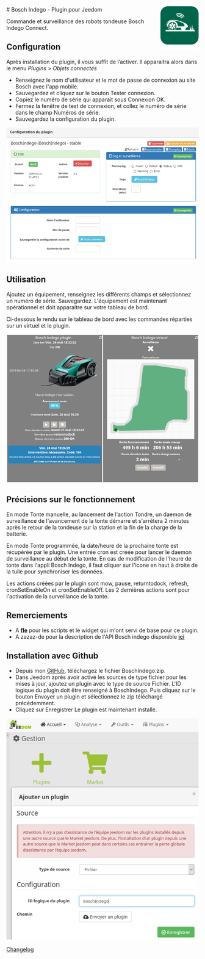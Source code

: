 <img align="right" src="../images/BoschIndego_icon.png" width="100">
# Bosch Indego - Plugin pour Jeedom

Commande et surveillance des robots tondeuse Bosch Indego Connect.

## Configuration

Après installation du plugin, il vous suffit de l’activer.
Il apparaitra alors dans le menu *Plugins > Objets connectés*

- Renseignez le nom d'utilisateur et le mot de passe de connexion au site Bosch avec l'app mobile.
- Sauvegardez et cliquez sur le bouton Tester connexion.
- Copiez le numéro de série qui apparait sous Connexion OK.
- Fermez la fenêtre de test de connexion, et collez le numéro de série dans le champ Numéros de série.
- Sauvegardez la configuration du plugin.

<img src="../images/ConfigurationPlugin.PNG" width="550px">

## Utilisation

Ajoutez un équipement, renseignez les différents champs et sélectionnez un numéro de série. Sauvegardez. L'équipement est maintenant opérationnel et doit apparaitre sur votre tableau de bord.

Ci-dessous le rendu sur le tableau de bord avec les commandes réparties sur un virtuel et le plugin.

<img src="../images/BoschIndego_screenshot.PNG" width="550px">

## Précisions sur le fonctionnement

En mode Tonte manuelle, au lancement de l'action Tondre, un daemon de surveillance de l'avancement de la tonte démarre et s'arrêtera 2 minutes après le retour de la tondeuse sur la station et la fin de la charge de la batterie.

En mode Tonte programmée, la date/heure de la prochaine tonte est récupérée par le plugin. Une entrée cron est créée pour lancer le daemon de surveillance au début de la tonte. En cas de modification de l'heure de tonte dans l'appli Bosch Indego, il faut cliquer sur l'icone en haut à droite de la tuile pour synchroniser les données. 

Les actions créées par le plugin sont mow, pause, returntodock, refresh, cronSetEnableOn et cronSetEnableOff. Les 2 dernières actions sont pour l'activation de la surveillance de la tonte.

## Remerciements
- A [**fle**](http://www.jeedom.com/forum/memberlist.php?mode=viewprofile&u=1461) pour les scripts et le widget qui m'ont servi de base pour ce plugin.
- A zazaz-de pour la description de l'API Bosch indego disponible [**ici**](https://github.com/zazaz-de/iot-device-bosch-indego-controller/blob/master/PROTOCOL.md)

## Installation avec Github
- Depuis mon [GitHub](https://github.com/jpty/Jeedom-plugin-BoschIndego), téléchargez le fichier BoschIndego.zip.
- Dans Jeedom après avoir activé les sources de type fichier pour les mises à jour, ajoutez un plugin avec le type de source Fichier. L'ID logique du plugin doit être renseigné à BoschIndego. Puis cliquez sur le bouton Envoyer un plugin et sélectionnez le zip téléchargé précédemment.
- Cliquez sur Enregistrer Le plugin est maintenant installé.
<img src="../images/InstallPluginBoschIndego.PNG" width="550px">

[Changelog](changelog.md)
